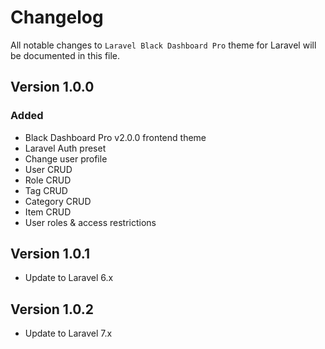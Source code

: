 # Changelog

All notable changes to `Laravel Black Dashboard Pro` theme for Laravel will be documented in this file.

## Version 1.0.0

### Added
- Black Dashboard Pro v2.0.0 frontend theme
- Laravel Auth preset
- Change user profile
- User CRUD
- Role CRUD
- Tag CRUD
- Category CRUD
- Item CRUD
- User roles & access restrictions

## Version 1.0.1

- Update to Laravel 6.x

## Version 1.0.2

- Update to Laravel 7.x
